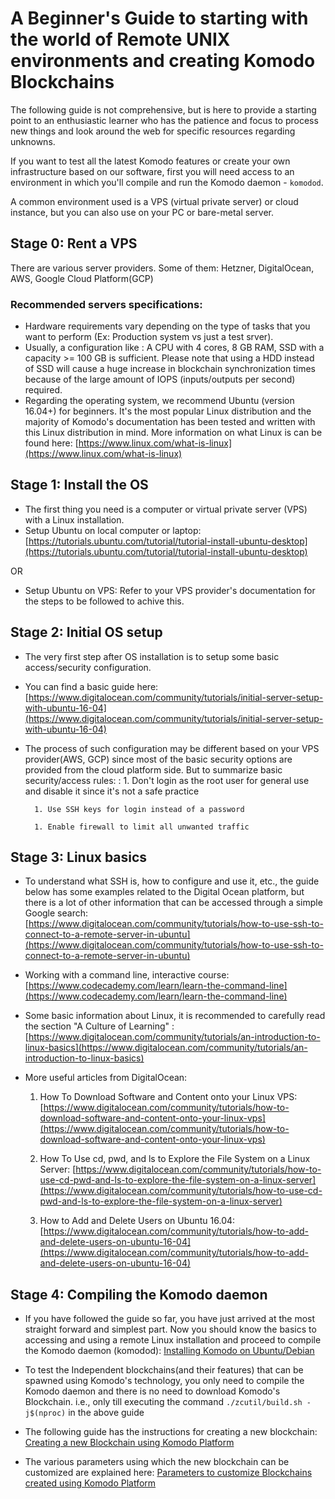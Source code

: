 # A Beginner's Guide to starting with the world of Remote UNIX environments and creating Komodo Blockchains

The following guide is not comprehensive, but is here to provide a starting point to an enthusiastic learner who has the patience and focus to process new things and look around the web for specific resources regarding unknowns.

If you want to test all the latest Komodo features or create your own infrastructure based on our software, first you will need access to an environment in which you'll compile and run the Komodo daemon - `komodod`.

A common environment used is a VPS (virtual private server) or cloud instance, but you can also use on your PC or bare-metal server.

## Stage 0: Rent a VPS

There are various server providers. Some of them: Hetzner, DigitalOcean, AWS, Google Cloud Platform(GCP)

### Recommended servers specifications:

- Hardware requirements vary depending on the type of tasks that you want to perform (Ex: Production system vs just a test srver).
- Usually, a configuration like : A CPU with 4 cores, 8 GB RAM, SSD with a capacity >= 100 GB is sufficient. Please note that using a HDD instead of SSD will cause a huge increase in blockchain synchronization times because of the large amount of IOPS (inputs/outputs per second) required.
- Regarding the operating system, we recommend Ubuntu (version 16.04+) for beginners. It's the most popular Linux distribution and the majority of Komodo's documentation has been tested and written with this Linux distribution in mind. More information on what Linux is can be found here: [https://www.linux.com/what-is-linux](https://www.linux.com/what-is-linux)

## Stage 1: Install the OS

- The first thing you need is a computer or virtual private server (VPS) with a Linux installation.
- Setup Ubuntu on local computer or laptop: [https://tutorials.ubuntu.com/tutorial/tutorial-install-ubuntu-desktop](https://tutorials.ubuntu.com/tutorial/tutorial-install-ubuntu-desktop)

OR

- Setup Ubuntu on VPS: Refer to your VPS provider's documentation for the steps to be followed to achive this.

## Stage 2: Initial OS setup

- The very first step after OS installation is to setup some basic access/security configuration.
- You can find a basic guide here: [https://www.digitalocean.com/community/tutorials/initial-server-setup-with-ubuntu-16-04](https://www.digitalocean.com/community/tutorials/initial-server-setup-with-ubuntu-16-04)
- The process of such configuration may be different based on your VPS provider(AWS, GCP) since most of the basic security options are provided from the cloud platform side. But to summarize basic security/access rules:
  : 1. Don't login as the root user for general use and disable it since it's not a safe practice

        1. Use SSH keys for login instead of a password

        1. Enable firewall to limit all unwanted traffic

## Stage 3: Linux basics

- To understand what SSH is, how to configure and use it, etc., the guide below has some examples related to the Digital Ocean platform, but there is a lot of other information that can be accessed through a simple Google search: [https://www.digitalocean.com/community/tutorials/how-to-use-ssh-to-connect-to-a-remote-server-in-ubuntu](https://www.digitalocean.com/community/tutorials/how-to-use-ssh-to-connect-to-a-remote-server-in-ubuntu)
- Working with a command line, interactive course: [https://www.codecademy.com/learn/learn-the-command-line](https://www.codecademy.com/learn/learn-the-command-line)
- Some basic information about Linux, it is recommended to carefully read the section "A Culture of Learning" : [https://www.digitalocean.com/community/tutorials/an-introduction-to-linux-basics](https://www.digitalocean.com/community/tutorials/an-introduction-to-linux-basics)
- More useful articles from DigitalOcean:

  1. How To Download Software and Content onto your Linux VPS: [https://www.digitalocean.com/community/tutorials/how-to-download-software-and-content-onto-your-linux-vps](https://www.digitalocean.com/community/tutorials/how-to-download-software-and-content-onto-your-linux-vps)

  1. How To Use cd, pwd, and ls to Explore the File System on a Linux Server: [https://www.digitalocean.com/community/tutorials/how-to-use-cd-pwd-and-ls-to-explore-the-file-system-on-a-linux-server](https://www.digitalocean.com/community/tutorials/how-to-use-cd-pwd-and-ls-to-explore-the-file-system-on-a-linux-server)

  1. How to Add and Delete Users on Ubuntu 16.04: [https://www.digitalocean.com/community/tutorials/how-to-add-and-delete-users-on-ubuntu-16-04](https://www.digitalocean.com/community/tutorials/how-to-add-and-delete-users-on-ubuntu-16-04)

## Stage 4: Compiling the Komodo daemon

- If you have followed the guide so far, you have just arrived at the most straight forward and simplest part. Now you should know the basics to accessing and using a remote Linux installation and proceed to compile the Komodo daemon (komodod): [Installing Komodo on Ubuntu/Debian](../komodo/installation.html#installing-komodo-on-ubuntu-debian)

- To test the Independent blockchains(and their features) that can be spawned using Komodo's technology, you only need to compile the Komodo daemon and there is no need to download Komodo's Blockchain. i.e., only till executing the command `./zcutil/build.sh -j$(nproc)` in the above guide

- The following guide has the instructions for creating a new blockchain: [Creating a new Blockchain using Komodo Platform](../basic-docs/installations/creating-asset-chains.html)
- The various parameters using which the new blockchain can be customized are explained here: [Parameters to customize Blockchains created using Komodo Platform](../basic-docs/installations/asset-chain-parameters.html)
